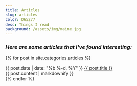 ```yaml
---
title: Articles
slug: articles
color: D65277
desc: Things I read
background: /assets/img/maine.jpg
---
```


### *Here are some articles that I've found interesting:*

{% for post in site.categories.articles %}
<div>
<span class="post-meta">
{{ post.date | date: "%b %-d, %Y" }}
</span>
<a class="post-link" href="{{ post.url }}">
{{ post.title }}
</a>
<div class="content-preview-wrapper">
<div class="content-preview">
{{ post.content | markdownify }}
</div>
</div>
</div>
{% endfor %}
